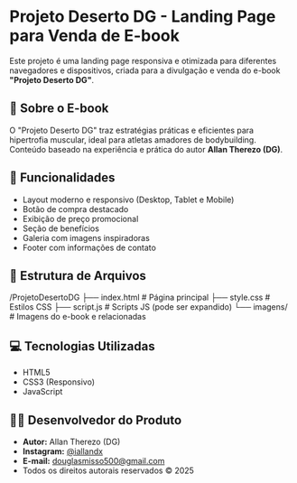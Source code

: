 # Projeto Deserto DG - Landing Page para Venda de E-book

Este projeto é uma landing page responsiva e otimizada para diferentes navegadores e dispositivos, criada para a divulgação e venda do e-book **"Projeto Deserto DG"**.

## 📘 Sobre o E-book
O "Projeto Deserto DG" traz estratégias práticas e eficientes para hipertrofia muscular, ideal para atletas amadores de bodybuilding. Conteúdo baseado na experiência e prática do autor **Allan Therezo (DG)**.

## 🎯 Funcionalidades
- Layout moderno e responsivo (Desktop, Tablet e Mobile)
- Botão de compra destacado
- Exibição de preço promocional
- Seção de benefícios
- Galeria com imagens inspiradoras
- Footer com informações de contato

## 📂 Estrutura de Arquivos
/ProjetoDesertoDG
├── index.html # Página principal
├── style.css # Estilos CSS
├── script.js # Scripts JS (pode ser expandido)
└── imagens/ # Imagens do e-book e relacionadas


## 💻 Tecnologias Utilizadas
- HTML5
- CSS3 (Responsivo)
- JavaScript

## 👨‍💻 Desenvolvedor do Produto
- **Autor:** Allan Therezo (DG)
- **Instagram:** [@iallandx](https://instagram.com/iallandx)
- **E-mail:** douglasmisso500@gmail.com
- Todos os direitos autorais reservados © 2025
